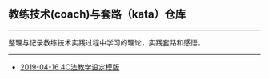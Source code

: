 ## 教练技术(coach)与套路（kata）仓库

---

整理与记录教练技术实践过程中学习的理论，实践套路和感悟。

---

* [2019-04-16 4C法教学设定模版](https://sggggy.github.io/docs/coach/2019-04-16-4C法教学设定模版)